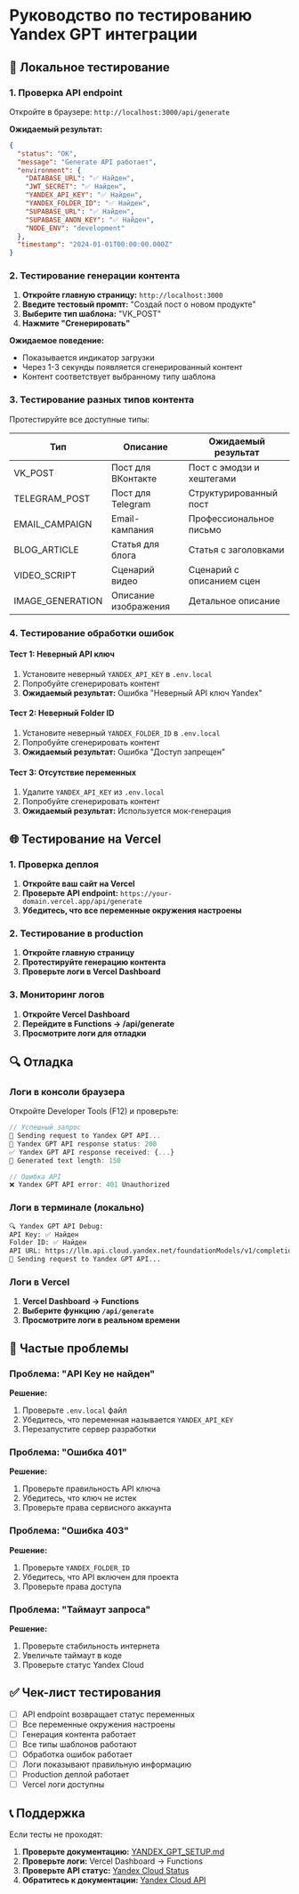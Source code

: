 # Руководство по тестированию Yandex GPT интеграции

## 🧪 Локальное тестирование

### 1. Проверка API endpoint

Откройте в браузере: `http://localhost:3000/api/generate`

**Ожидаемый результат:**
```json
{
  "status": "OK",
  "message": "Generate API работает",
  "environment": {
    "DATABASE_URL": "✅ Найден",
    "JWT_SECRET": "✅ Найден", 
    "YANDEX_API_KEY": "✅ Найден",
    "YANDEX_FOLDER_ID": "✅ Найден",
    "SUPABASE_URL": "✅ Найден",
    "SUPABASE_ANON_KEY": "✅ Найден",
    "NODE_ENV": "development"
  },
  "timestamp": "2024-01-01T00:00:00.000Z"
}
```

### 2. Тестирование генерации контента

1. **Откройте главную страницу:** `http://localhost:3000`
2. **Введите тестовый промпт:** "Создай пост о новом продукте"
3. **Выберите тип шаблона:** "VK_POST"
4. **Нажмите "Сгенерировать"**

**Ожидаемое поведение:**
- Показывается индикатор загрузки
- Через 1-3 секунды появляется сгенерированный контент
- Контент соответствует выбранному типу шаблона

### 3. Тестирование разных типов контента

Протестируйте все доступные типы:

| Тип | Описание | Ожидаемый результат |
|-----|----------|-------------------|
| VK_POST | Пост для ВКонтакте | Пост с эмодзи и хештегами |
| TELEGRAM_POST | Пост для Telegram | Структурированный пост |
| EMAIL_CAMPAIGN | Email-кампания | Профессиональное письмо |
| BLOG_ARTICLE | Статья для блога | Статья с заголовками |
| VIDEO_SCRIPT | Сценарий видео | Сценарий с описанием сцен |
| IMAGE_GENERATION | Описание изображения | Детальное описание |

### 4. Тестирование обработки ошибок

#### Тест 1: Неверный API ключ
1. Установите неверный `YANDEX_API_KEY` в `.env.local`
2. Попробуйте сгенерировать контент
3. **Ожидаемый результат:** Ошибка "Неверный API ключ Yandex"

#### Тест 2: Неверный Folder ID
1. Установите неверный `YANDEX_FOLDER_ID` в `.env.local`
2. Попробуйте сгенерировать контент
3. **Ожидаемый результат:** Ошибка "Доступ запрещен"

#### Тест 3: Отсутствие переменных
1. Удалите `YANDEX_API_KEY` из `.env.local`
2. Попробуйте сгенерировать контент
3. **Ожидаемый результат:** Используется мок-генерация

## 🌐 Тестирование на Vercel

### 1. Проверка деплоя

1. **Откройте ваш сайт на Vercel**
2. **Проверьте API endpoint:** `https://your-domain.vercel.app/api/generate`
3. **Убедитесь, что все переменные окружения настроены**

### 2. Тестирование в production

1. **Откройте главную страницу**
2. **Протестируйте генерацию контента**
3. **Проверьте логи в Vercel Dashboard**

### 3. Мониторинг логов

1. **Откройте Vercel Dashboard**
2. **Перейдите в Functions → /api/generate**
3. **Просмотрите логи для отладки**

## 🔍 Отладка

### Логи в консоли браузера

Откройте Developer Tools (F12) и проверьте:

```javascript
// Успешный запрос
🚀 Sending request to Yandex GPT API...
📡 Yandex GPT API response status: 200
✅ Yandex GPT API response received: {...}
🎉 Generated text length: 150

// Ошибка API
❌ Yandex GPT API error: 401 Unauthorized
```

### Логи в терминале (локально)

```bash
🔍 Yandex GPT API Debug:
API Key: ✅ Найден
Folder ID: ✅ Найден
API URL: https://llm.api.cloud.yandex.net/foundationModels/v1/completion
🚀 Sending request to Yandex GPT API...
```

### Логи в Vercel

1. **Vercel Dashboard → Functions**
2. **Выберите функцию `/api/generate`**
3. **Просмотрите логи в реальном времени**

## 🚨 Частые проблемы

### Проблема: "API Key не найден"

**Решение:**
1. Проверьте `.env.local` файл
2. Убедитесь, что переменная называется `YANDEX_API_KEY`
3. Перезапустите сервер разработки

### Проблема: "Ошибка 401"

**Решение:**
1. Проверьте правильность API ключа
2. Убедитесь, что ключ не истек
3. Проверьте права сервисного аккаунта

### Проблема: "Ошибка 403"

**Решение:**
1. Проверьте `YANDEX_FOLDER_ID`
2. Убедитесь, что API включен для проекта
3. Проверьте права доступа

### Проблема: "Таймаут запроса"

**Решение:**
1. Проверьте стабильность интернета
2. Увеличьте таймаут в коде
3. Проверьте статус Yandex Cloud

## ✅ Чек-лист тестирования

- [ ] API endpoint возвращает статус переменных
- [ ] Все переменные окружения настроены
- [ ] Генерация контента работает
- [ ] Все типы шаблонов работают
- [ ] Обработка ошибок работает
- [ ] Логи показывают правильную информацию
- [ ] Production деплой работает
- [ ] Vercel логи доступны

## 📞 Поддержка

Если тесты не проходят:

1. **Проверьте документацию:** [YANDEX_GPT_SETUP.md](./YANDEX_GPT_SETUP.md)
2. **Проверьте логи:** Vercel Dashboard → Functions
3. **Проверьте API статус:** [Yandex Cloud Status](https://status.cloud.yandex.com)
4. **Обратитесь к документации:** [Yandex Cloud API](https://cloud.yandex.com/docs/ai/api-ref/llm/)
